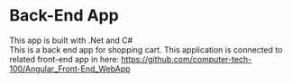 # Back-End App
This app is built with .Net and C# <br>
This is a back end app for shopping cart. This application is connected to related front-end app in here: https://github.com/computer-tech-100/Angular_Front-End_WebApp
